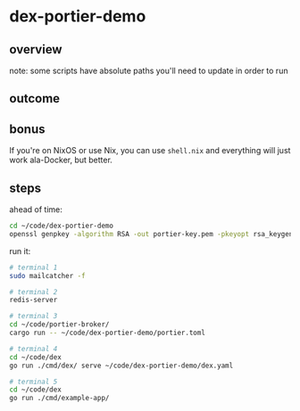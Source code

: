 # dex-portier-demo

## overview

note: some scripts have absolute paths you'll need to update in order to run

## outcome

## bonus

If you're on NixOS or use Nix, you can use `shell.nix` and
everything will just work ala-Docker, but better.

## steps

ahead of time:

```bash
cd ~/code/dex-portier-demo
openssl genpkey -algorithm RSA -out portier-key.pem -pkeyopt rsa_keygen_bits:2048
```

run it:

```bash
# terminal 1
sudo mailcatcher -f

# terminal 2
redis-server

# terminal 3
cd ~/code/portier-broker/
cargo run -- ~/code/dex-portier-demo/portier.toml

# terminal 4
cd ~/code/dex
go run ./cmd/dex/ serve ~/code/dex-portier-demo/dex.yaml

# terminal 5
cd ~/code/dex
go run ./cmd/example-app/
```
